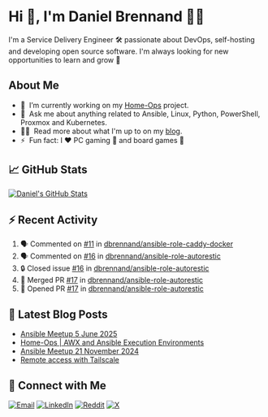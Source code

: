 # Hi 👋, I'm Daniel Brennand 👨‍💻

I'm a Service Delivery Engineer 🛠 passionate about DevOps, self-hosting and developing open source software. I'm always looking for new opportunities to learn and grow 🌱

## About Me

- 🔭 &nbsp;I’m currently working on my [Home-Ops](https://github.com/dbrennand/home-ops) project.
- 💬 &nbsp;Ask me about anything related to Ansible, Linux, Python, PowerShell, Proxmox and Kubernetes.
- 👨‍💻 &nbsp;Read more about what I'm up to on my [blog](https://dbren.uk).
- ⚡ &nbsp;Fun fact: I ❤️ PC gaming 👾 and board games 🎲

## 📈 GitHub Stats

[![Daniel's GitHub Stats](https://github-readme-stats.vercel.app/api?username=dbrennand&show_icons=true&count_private=true&hide_border=true&theme=dark)](https://github.com/anuraghazra/github-readme-stats)

## ⚡ Recent Activity

<!--START_SECTION:activity-->
1. 🗣 Commented on [#11](https://github.com/dbrennand/ansible-role-caddy-docker/issues/11#issuecomment-2954146296) in [dbrennand/ansible-role-caddy-docker](https://github.com/dbrennand/ansible-role-caddy-docker)
2. 🗣 Commented on [#16](https://github.com/dbrennand/ansible-role-autorestic/issues/16#issuecomment-2954144355) in [dbrennand/ansible-role-autorestic](https://github.com/dbrennand/ansible-role-autorestic)
3. 🔒 Closed issue [#16](https://github.com/dbrennand/ansible-role-autorestic/issues/16) in [dbrennand/ansible-role-autorestic](https://github.com/dbrennand/ansible-role-autorestic)
4. 🎉 Merged PR [#17](https://github.com/dbrennand/ansible-role-autorestic/pull/17) in [dbrennand/ansible-role-autorestic](https://github.com/dbrennand/ansible-role-autorestic)
5. 💪 Opened PR [#17](https://github.com/dbrennand/ansible-role-autorestic/pull/17) in [dbrennand/ansible-role-autorestic](https://github.com/dbrennand/ansible-role-autorestic)
<!--END_SECTION:activity-->

## 📝 Latest Blog Posts

<!-- BLOG-POST-LIST:START -->
- [Ansible Meetup 5 June 2025](https://danielbrennand.com/blog/ansible-meetup-5-june/)
- [Home-Ops | AWX and Ansible Execution Environments](https://danielbrennand.com/blog/homeops-ansible-ee/)
- [Ansible Meetup 21 November 2024](https://danielbrennand.com/blog/ansible-meetup-21-november/)
- [Remote access with Tailscale](https://danielbrennand.com/blog/tailscale/)
<!-- BLOG-POST-LIST:END -->

## 💬 Connect with Me

[![Email](https://img.shields.io/badge/Email-D14836?style=flat&logo=gmail&logoColor=white)](mailto:contact@danielbrennand.com) [![LinkedIn](https://img.shields.io/badge/Linkedin-%230077B5.svg?style=flat&logo=linkedin&logoColor=white)](https://www.linkedin.com/in/dbrenuk) [![Reddit](https://img.shields.io/badge/Reddit-FF4500?style=flat&logo=reddit&logoColor=white)](https://www.reddit.com/user/dbrenuk) [![X](https://img.shields.io/badge/X-%23000000.svg?style=flat&logo=X&logoColor=white)](https://twitter.com/dbrenuk)
